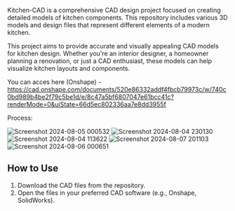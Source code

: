 Kitchen-CAD is a comprehensive CAD design project focused on creating detailed models of kitchen components.
This repository includes various 3D models and design files that represent different elements of a modern kitchen.

This project aims to provide accurate and visually appealing CAD models for kitchen design. 
Whether you're an interior designer, a homeowner planning a renovation, or just a CAD enthusiast, these models can help visualize kitchen layouts and components.

You can acces here (Onshape) - https://cad.onshape.com/documents/520e86332addf4fbcb79973c/w/740c0bd989b4be2f79c5be1d/e/8c47a5bf6807047e61bcc41c?renderMode=0&uiState=66d5ec802336aa7e8dd3955f

Process:

![Screenshot 2024-08-05 000532](https://github.com/user-attachments/assets/23787411-354e-44b8-9e43-6c0dfed0c8ca)
![Screenshot 2024-08-04 230130](https://github.com/user-attachments/assets/bf70b24e-48f8-4927-b3da-a14950f6b280)
![Screenshot 2024-08-04 113622](https://github.com/user-attachments/assets/b8f0ca83-9d94-45f0-a2cb-6fc57d48b16f)
![Screenshot 2024-08-07 201103](https://github.com/user-attachments/assets/b06b2967-dc8f-44e3-b507-a9180661681a)
![Screenshot 2024-08-06 000651](https://github.com/user-attachments/assets/58f77920-b118-4e9a-b2e0-8279ad1d191e)


## How to Use
1. Download the CAD files from the repository.
2. Open the files in your preferred CAD software (e.g., Onshape, SolidWorks).
